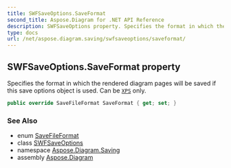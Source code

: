 ```yaml
---
title: SWFSaveOptions.SaveFormat
second_title: Aspose.Diagram for .NET API Reference
description: SWFSaveOptions property. Specifies the format in which the rendered diagram pages will be saved if this save options object is used. Can be XPS only
type: docs
url: /net/aspose.diagram.saving/swfsaveoptions/saveformat/
---
```

## SWFSaveOptions.SaveFormat property

Specifies the format in which the rendered diagram pages will be saved if this save options object is used. Can be [`XPS`](../../../aspose.diagram/savefileformat/) only.

```csharp
public override SaveFileFormat SaveFormat { get; set; }
```

### See Also

* enum [SaveFileFormat](../../../aspose.diagram/savefileformat/)
* class [SWFSaveOptions](../)
* namespace [Aspose.Diagram.Saving](../../swfsaveoptions/)
* assembly [Aspose.Diagram](../../../)


